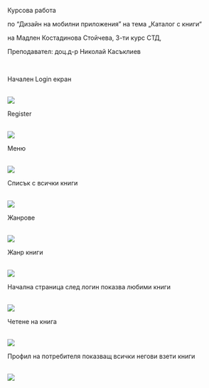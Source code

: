 Курсова работа

по “Дизайн на мобилни приложения” на тема „Каталог с книги“

на Мадлен Костадинова Стойчева, 3-ти курс СТД,

Преподавател: доц.д-р Николай Касъклиев


<br/>
<p>Начален Login екран</p>
<br/>
<img src="https://github.com/MadlenStoicheva/BookCatalogue/blob/master/Screeenshots/l1.jpg">
<br/>
<p>Register</p>
<br/>
<img src="https://github.com/MadlenStoicheva/BookCatalogue/blob/master/Screeenshots/Register.jpg">
<br/>
<p>Меню</p>
<br/>
<img src="https://github.com/MadlenStoicheva/BookCatalogue/blob/master/Screeenshots/allbooks.jpg">
<br/>
<p>Списък с всички книги</p>
<br/>
<img src="https://github.com/MadlenStoicheva/BookCatalogue/blob/master/Screeenshots/allbooks1.jpg">
<br/>
<p>Жанрове</p>
<br/>
<img src="https://github.com/MadlenStoicheva/BookCatalogue/blob/master/Screeenshots/genres1.jpg">
<br/>
<p>Жанр книги</p>
<br/>
<img src="https://github.com/MadlenStoicheva/BookCatalogue/blob/master/Screeenshots/bg1.jpg">
<br/>
<p>Начална страница след логин показва любими книги</p>
<br/>
<img src="https://github.com/MadlenStoicheva/BookCatalogue/blob/master/Screeenshots/home1.jpg">
<br/>
<p>Четене на книга</p>
<br/>
<img src="https://github.com/MadlenStoicheva/BookCatalogue/blob/master/Screeenshots/readBook.jpg">
<br/>
<p>Профил на потребителя показващ всички негови взети книги</p>
<br/>
<img src="https://github.com/MadlenStoicheva/BookCatalogue/blob/master/Screeenshots/user1.jpg">

